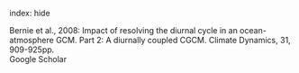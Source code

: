 index: hide

<div class="Citation">

  <div class="Citation-body">
    <div class="Citation-text">Bernie et al., 2008: Impact of resolving the diurnal cycle in an ocean-atmosphere GCM. Part 2: A diurnally coupled CGCM. <span class="Article-journal">Climate Dynamics, </span><span class="Article-volume">31, </span>909-925pp.</div>
    <div class="Citation-links">
      <div class="CitationLink" data-href="https://scholar.google.com/scholar?q=Impact+of+resolving+the+diurnal+cycle+in+an+ocean-atmosphere+GCM.+Part+2%3A+A+diurnally+coupled+CGCM">
        <div class="CitationLink-icon CitationLink-Scholar"></div>
        <div class="CitationLink-text">Google Scholar</div>
      </div>
    </div>
  </div>
</div>


<div class="Citation-copy">

</div>